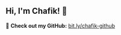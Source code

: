 ## Hi, I'm Chafik! 👋

🔗 **Check out my GitHub:** [bit.ly/chafik-github](https://bit.ly/chafik-github)
